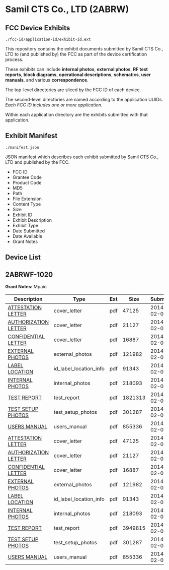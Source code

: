# Samil CTS Co., LTD (2ABRW)
## FCC Device Exhibits

```
./fcc-id/application-id/exhibit-id.ext
```

This repository contains the exhibit documents submitted by Samil CTS Co., LTD to (and published by) the FCC as part of the device certification process.

These exhibits can include **internal photos**, **external photos**, **RF test reports**, **block diagrams**, **operational descriptions**, **schematics**, **user manuals**, and various **correspondence**.

The top-level directories are sliced by the FCC ID of each device.

The second-level directories are named according to the application UUIDs. *Each FCC ID includes one or more application.*

Within each application directory are the exhibits submitted with that application. 

## Exhibit Manifest

```
./manifest.json
```

JSON manifest which describes each exhibit submitted by Samil CTS Co., LTD and published by the FCC.

- FCC ID
- Grantee Code
- Product Code
- MD5
- Path
- File Extension
- Content Type
- Size
- Exhibit ID
- Exhibit Description
- Exhibit Type
- Date Submitted
- Date Available
- Grant Notes

## Device List
## 2ABRWF-1020
**Grant Notes:** Mpaio

| Description | Type | Ext | Size | Submitted | Available |
| ----------- | ---- | --- | ---- | --------- | --------- |
| [ATTESTATION LETTER](2ABRWF-1020/322d0ed75bf70b713a81f0e3bcdb7d96/2182639.pdf) | cover_letter | pdf | 47125 | 2014-02-03 | 2014-02-03 |
| [AUTHORIZATION LETTER](2ABRWF-1020/322d0ed75bf70b713a81f0e3bcdb7d96/2182640.pdf) | cover_letter | pdf | 21127 | 2014-02-03 | 2014-02-03 |
| [CONFIDENTIAL LETTER](2ABRWF-1020/322d0ed75bf70b713a81f0e3bcdb7d96/2182645.pdf) | cover_letter | pdf | 16887 | 2014-02-03 | 2014-02-03 |
| [EXTERNAL PHOTOS](2ABRWF-1020/322d0ed75bf70b713a81f0e3bcdb7d96/2182641.pdf) | external_photos | pdf | 121982 | 2014-02-03 | 2014-02-03 |
| [LABEL LOCATION](2ABRWF-1020/322d0ed75bf70b713a81f0e3bcdb7d96/2182643.pdf) | id_label_location_info | pdf | 91343 | 2014-02-03 | 2014-02-03 |
| [INTERNAL PHOTOS](2ABRWF-1020/322d0ed75bf70b713a81f0e3bcdb7d96/2182642.pdf) | internal_photos | pdf | 218093 | 2014-02-03 | 2014-02-03 |
| [TEST REPORT](2ABRWF-1020/322d0ed75bf70b713a81f0e3bcdb7d96/2182804.pdf) | test_report | pdf | 1821313 | 2014-02-03 | 2014-02-03 |
| [TEST SETUP PHOTOS](2ABRWF-1020/322d0ed75bf70b713a81f0e3bcdb7d96/2182647.pdf) | test_setup_photos | pdf | 301287 | 2014-02-03 | 2014-02-03 |
| [USERS MANUAL](2ABRWF-1020/322d0ed75bf70b713a81f0e3bcdb7d96/2182644.pdf) | users_manual | pdf | 855336 | 2014-02-03 | 2014-02-03 |
| [ATTESTATION LETTER](2ABRWF-1020/2121f238a079d832d3c56c1d4d30caef/2182639.pdf) | cover_letter | pdf | 47125 | 2014-02-03 | 2014-02-03 |
| [AUTHORIZATION LETTER](2ABRWF-1020/2121f238a079d832d3c56c1d4d30caef/2182640.pdf) | cover_letter | pdf | 21127 | 2014-02-03 | 2014-02-03 |
| [CONFIDENTIAL LETTER](2ABRWF-1020/2121f238a079d832d3c56c1d4d30caef/2182645.pdf) | cover_letter | pdf | 16887 | 2014-02-03 | 2014-02-03 |
| [EXTERNAL PHOTOS](2ABRWF-1020/2121f238a079d832d3c56c1d4d30caef/2182641.pdf) | external_photos | pdf | 121982 | 2014-02-03 | 2014-02-03 |
| [LABEL LOCATION](2ABRWF-1020/2121f238a079d832d3c56c1d4d30caef/2182643.pdf) | id_label_location_info | pdf | 91343 | 2014-02-03 | 2014-02-03 |
| [INTERNAL PHOTOS](2ABRWF-1020/2121f238a079d832d3c56c1d4d30caef/2182642.pdf) | internal_photos | pdf | 218093 | 2014-02-03 | 2014-02-03 |
| [TEST REPORT](2ABRWF-1020/2121f238a079d832d3c56c1d4d30caef/2182646.pdf) | test_report | pdf | 3949815 | 2014-02-03 | 2014-02-03 |
| [TEST SETUP PHOTOS](2ABRWF-1020/2121f238a079d832d3c56c1d4d30caef/2182647.pdf) | test_setup_photos | pdf | 301287 | 2014-02-03 | 2014-02-03 |
| [USERS MANUAL](2ABRWF-1020/2121f238a079d832d3c56c1d4d30caef/2182644.pdf) | users_manual | pdf | 855336 | 2014-02-03 | 2014-02-03 |
